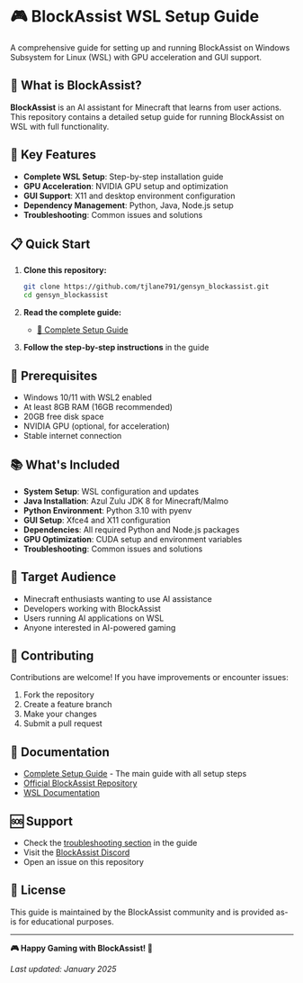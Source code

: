# 🎮 BlockAssist WSL Setup Guide

A comprehensive guide for setting up and running BlockAssist on Windows Subsystem for Linux (WSL) with GPU acceleration and GUI support.

## 📖 What is BlockAssist?

**BlockAssist** is an AI assistant for Minecraft that learns from user actions. This repository contains a detailed setup guide for running BlockAssist on WSL with full functionality.

## 🚀 Key Features

- **Complete WSL Setup**: Step-by-step installation guide
- **GPU Acceleration**: NVIDIA GPU setup and optimization
- **GUI Support**: X11 and desktop environment configuration
- **Dependency Management**: Python, Java, Node.js setup
- **Troubleshooting**: Common issues and solutions

## 📋 Quick Start

1. **Clone this repository:**
   ```bash
   git clone https://github.com/tjlane791/gensyn_blockassist.git
   cd gensyn_blockassist
   ```

2. **Read the complete guide:**
   - [📖 Complete Setup Guide](guide.md)

3. **Follow the step-by-step instructions** in the guide

## 🔧 Prerequisites

- Windows 10/11 with WSL2 enabled
- At least 8GB RAM (16GB recommended)
- 20GB free disk space
- NVIDIA GPU (optional, for acceleration)
- Stable internet connection

## 📚 What's Included

- **System Setup**: WSL configuration and updates
- **Java Installation**: Azul Zulu JDK 8 for Minecraft/Malmo
- **Python Environment**: Python 3.10 with pyenv
- **GUI Setup**: Xfce4 and X11 configuration
- **Dependencies**: All required Python and Node.js packages
- **GPU Optimization**: CUDA setup and environment variables
- **Troubleshooting**: Common issues and solutions

## 🎯 Target Audience

- Minecraft enthusiasts wanting to use AI assistance
- Developers working with BlockAssist
- Users running AI applications on WSL
- Anyone interested in AI-powered gaming

## 🤝 Contributing

Contributions are welcome! If you have improvements or encounter issues:

1. Fork the repository
2. Create a feature branch
3. Make your changes
4. Submit a pull request

## 📖 Documentation

- [Complete Setup Guide](guide.md) - The main guide with all setup steps
- [Official BlockAssist Repository](https://github.com/gensyn-ai/blockassist)
- [WSL Documentation](https://docs.microsoft.com/en-us/windows/wsl/)

## 🆘 Support

- Check the [troubleshooting section](guide.md#-troubleshooting-common-issues) in the guide
- Visit the [BlockAssist Discord](https://discord.gg/blockassist)
- Open an issue on this repository

## 📄 License

This guide is maintained by the BlockAssist community and is provided as-is for educational purposes.

---

**🎮 Happy Gaming with BlockAssist! 🚀**

*Last updated: January 2025* 